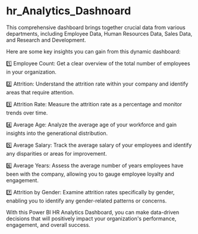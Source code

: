 # hr_Analytics_Dashnoard

This comprehensive dashboard brings together crucial data from various departments, including Employee Data, Human Resources Data, Sales Data, and Research and Development.

Here are some key insights you can gain from this dynamic dashboard:

1️⃣ Employee Count: Get a clear overview of the total number of employees in your organization.

2️⃣ Attrition: Understand the attrition rate within your company and identify areas that require attention.

3️⃣ Attrition Rate: Measure the attrition rate as a percentage and monitor trends over time.

4️⃣ Average Age: Analyze the average age of your workforce and gain insights into the generational distribution.

5️⃣ Average Salary: Track the average salary of your employees and identify any disparities or areas for improvement.

6️⃣ Average Years: Assess the average number of years employees have been with the company, allowing you to gauge employee loyalty and engagement.

7️⃣ Attrition by Gender: Examine attrition rates specifically by gender, enabling you to identify any gender-related patterns or concerns.

With this Power BI HR Analytics Dashboard, you can make data-driven decisions that will positively impact your organization's performance, engagement, and overall success.
